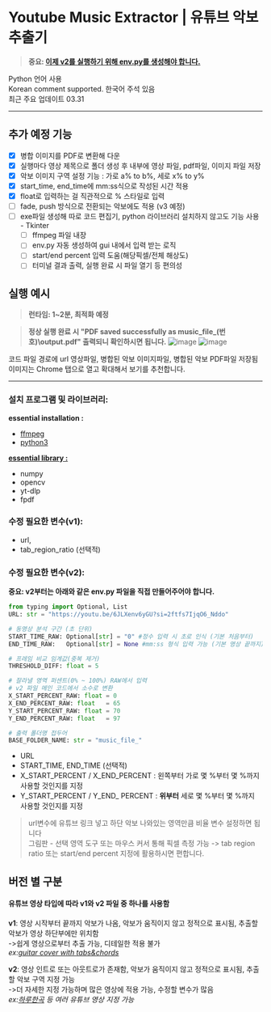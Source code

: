 # Youtube Music Extractor | 유튜브 악보 추출기

> **중요: [이제 v2를 실행하기 위해 env.py를 생성해야 합니다.](#수정-필요한-변수v2)**

Python 언어 사용  
Korean comment supported. 한국어 주석 있음  
최근 주요 업데이트 03.31

***

## 추가 예정 기능

- [X] 병합 이미지를 PDF로 변환해 다운
- [X] 실행마다 영상 제목으로 폴더 생성 후 내부에 영상 파일, pdf파일, 이미지 파일 저장
- [X] 악보 이미지 구역 설정 기능 : 가로 a% to b%, 세로 x% to y%
- [X] start_time, end_time에 mm:ss식으로 작성된 시간 적용
- [X] float로 입력하는 걸 직관적으로 % 스타일로 입력
- [ ] fade, push 방식으로 전환되는 악보에도 적용 (v3 예정)
- [ ] exe파일 생성해 따로 코드 편집기, python 라이브러리 설치하지 않고도 기능 사용 - Tkinter
  - [ ] ffmpeg 파일 내장
  - [ ] env.py 자동 생성하여 gui 내에서 입력 받는 로직
  - [ ] start/end percent 입력 도움(해당픽셀/전체 해상도)
  - [ ] 터미널 결과 출력, 실행 완료 시 파일 열기 등 편의성

## 실행 예시

> **런타임: 1~2분, 최적화 예정**

> **정상 실행 완료 시 "PDF saved successfully as music_file_(번호)\output.pdf" 출력되니 확인하시면 됩니다.**
![image](https://github.com/user-attachments/assets/ccbcd56e-1616-43c4-b373-f48b0e5761dc)
![image](https://github.com/user-attachments/assets/897fac09-e3fd-4334-8ced-810092198fd0)


코드 파일 경로에 url 영상파일, 병합된 악보 이미지파일, 병합된 악보 PDF파일 저장됨  
이미지는 Chrome 탭으로 열고 확대해서 보기를 추천합니다.

***

### 설치 프로그램 및 라이브러리:  

**essential installation :**
* [ffmpeg](https://www.ffmpeg.org/)
* [python3](https://www.python.org/)  

**[essential library :](./requirements.txt)**
* numpy
* opencv
* yt-dlp
* fpdf

### 수정 필요한 변수(v1):  
* url,  
* tab_region_ratio (선택적)

### 수정 필요한 변수(v2):  
**중요: v2부터는 아래와 같은 env.py 파일을 직접 만들어주어야 합니다.**
```python
from typing import Optional, List
URL: str = "https://youtu.be/6JLXenv6yGU?si=2ftfs7IjqO6_Nddo"

# 동영상 분석 구간 (초 단위)
START_TIME_RAW: Optional[str] = "0" #정수 입력 시 초로 인식 (기본 처음부터)
END_TIME_RAW:   Optional[str] = None #mm:ss 형식 입력 가능 (기본 영상 끝까지)

# 프레임 비교 임계값(중복 제거)
THRESHOLD_DIFF: float = 5

# 잘라낼 영역 퍼센트(0% ~ 100%) RAW에서 입력
# v2 파일 메인 코드에서 소수로 변환
X_START_PERCENT_RAW: float = 0
X_END_PERCENT_RAW: float   = 65
Y_START_PERCENT_RAW: float = 70
Y_END_PERCENT_RAW: float   = 97

# 출력 폴더명 접두어
BASE_FOLDER_NAME: str = "music_file_"
```
* URL  
* START_TIME, END_TIME (선택적)  
* X_START_PERCENT / X_END_PERCENT : 왼쪽부터 가로 몇 %부터 몇 %까지 사용할 것인지를 지정  
* Y_START_PERCENT / Y_END_ PERCENT : **위부터** 세로 몇 %부터 몇 %까지 사용할 것인지를 지정  

> url변수에 유튜브 링크 넣고 하단 악보 나와있는 영역만큼 비율 변수 설정하면 됩니다  
> 그림판 - 선택 영역 도구 또는 마우스 커서 통해 픽셀 측정 가능 -> tab region ratio 또는 start/end percent 지정에 활용하시면 편합니다.

## 버전 별 구분
#### 유튜브 영상 타입에 따라 v1와 v2 파일 중 하나를 사용함
**v1**: 영상 시작부터 끝까지 악보가 나옴, 악보가 움직이지 않고 정적으로 표시됨, 추출할 악보가 영상 하단부에만 위치함  
->쉽게 영상으로부터 추출 가능, 디테일한 적용 불가  
*ex:[guitar cover with tabs&chords](https://www.youtube.com/channel/UCeWHmkuMBM760nryL8wLfLg)*  

**v2**: 영상 인트로 또는 아웃트로가 존재함, 악보가 움직이지 않고 정적으로 표시됨, 추출할 악보 구역 지정 가능  
->더 자세한 지정 가능하며 많은 영상에 적용 가능, 수정할 변수가 많음  
*ex:[하루한곡](https://www.youtube.com/channel/UCKqym7WZq6J6BDJqapiinxw) 등 여러 유튜브 영상 지정 가능*
